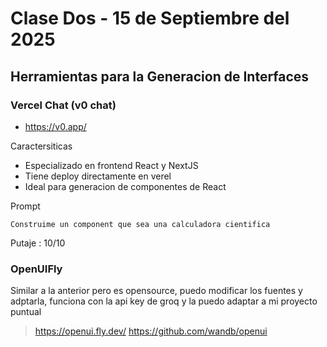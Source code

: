 # Clase Dos - 15 de Septiembre del 2025

## Herramientas para la Generacion de Interfaces

### Vercel Chat (v0 chat)

* https://v0.app/
    
Caractersiticas
* Especializado en frontend React y NextJS
* Tiene deploy directamente en verel
* Ideal para generacion de componentes de React

Prompt
```
Construime un component que sea una calculadora cientifica
```

Putaje : 10/10

### OpenUIFly

Similar a la anterior pero es opensource, puedo modificar los fuentes y adptarla, funciona con la api key de groq y la puedo adaptar a mi proyecto puntual

> https://openui.fly.dev/
> https://github.com/wandb/openui
